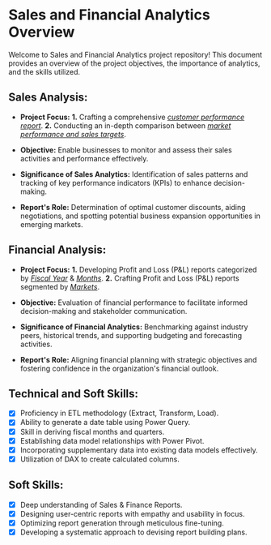 # Sales and Financial Analytics Overview

Welcome to Sales and Financial Analytics project repository! This document provides an overview of the project objectives, the importance of analytics, and the skills utilized.

## Sales Analysis:

- **Project Focus:** 
    **1.** Crafting a comprehensive _[customer performance report](https://github.com/KirandeepMarala/Excel-Sales_Analysis/blob/main/Customer%20Performance%20Report.pdf)_.
    **2.** Conducting an in-depth comparison between _[market performance and sales targets](https://github.com/KirandeepMarala/Excel-Sales_Analysis/blob/main/Customer%20Performance%20Report.pdf)_.

- **Objective:** Enable businesses to monitor and assess their sales activities and performance effectively.

- **Significance of Sales Analytics:** Identification of sales patterns and tracking of key performance indicators (KPIs) to enhance decision-making.

- **Report's Role:** Determination of optimal customer discounts, aiding negotiations, and spotting potential business expansion opportunities in emerging markets.

## Financial Analysis:

- **Project Focus:** 
    **1.** Developing Profit and Loss (P&L) reports categorized by _[Fiscal Year](https://github.com/KirandeepMarala/Excel-Sales_Analysis/blob/main/P%26L%20Statement%20by%20Fiscal%20Year.pdf)_ & _[Months](https://github.com/KirandeepMarala/Excel-Sales_Analysis/blob/main/P%26L%20Statement%20by%20Months.pdf)_.
    **2.** Crafting Profit and Loss (P&L) reports segmented by _[Markets](https://github.com/KirandeepMarala/Excel-Sales_Analysis/blob/main/P%26L%20Statement%20by%20Markets.pdf)_.

- **Objective:** Evaluation of financial performance to facilitate informed decision-making and stakeholder communication.

- **Significance of Financial Analytics:** Benchmarking against industry peers, historical trends, and supporting budgeting and forecasting activities.

- **Report's Role:** Aligning financial planning with strategic objectives and fostering confidence in the organization's financial outlook.

## Technical and Soft Skills:

- [x] Proficiency in ETL methodology (Extract, Transform, Load).
- [x] Ability to generate a date table using Power Query.
- [x] Skill in deriving fiscal months and quarters.
- [x] Establishing data model relationships with Power Pivot.
- [x] Incorporating supplementary data into existing data models effectively.
- [x] Utilization of DAX to create calculated columns.

## Soft Skills:

- [x] Deep understanding of Sales & Finance Reports.
- [x] Designing user-centric reports with empathy and usability in focus.
- [x] Optimizing report generation through meticulous fine-tuning.
- [x] Developing a systematic approach to devising report building plans.
